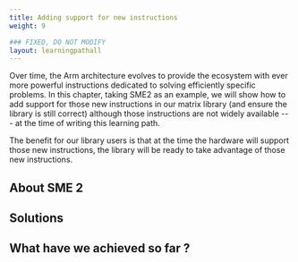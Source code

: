 ```yaml
---
title: Adding support for new instructions
weight: 9

### FIXED, DO NOT MODIFY
layout: learningpathall
---
```


Over time, the Arm architecture evolves to provide the ecosystem with ever more
powerful instructions dedicated to solving efficiently specific problems.
In this chapter, taking SME2 as an example, we will show how to add support
for those new instructions in our matrix library (and ensure the library is
still correct) although those instructions are not widely available ---
at the time of writing this learning path.

The benefit for our library users is that at the time the hardware will
support those new instructions, the library will be ready to take advantage
of those new instructions.

## About SME 2

## Solutions

## What have we achieved so far ?
